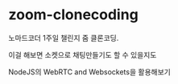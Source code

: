 # zoom-clonecoding

노마드코더 1주일 챌린지 줌 클론코딩.

이걸 해보면 소켓으로 채팅만들기도 할 수 있을지도

NodeJS의 WebRTC and Websockets을 활용해보기
